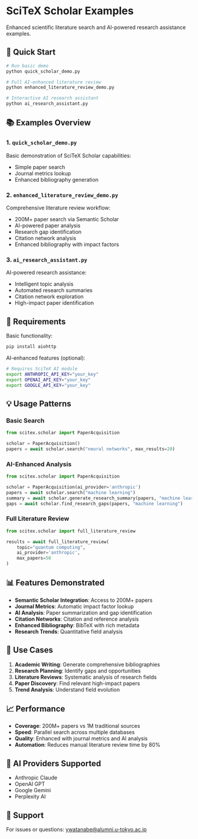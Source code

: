 # SciTeX Scholar Examples

Enhanced scientific literature search and AI-powered research assistance examples.

## 🚀 Quick Start

```bash
# Run basic demo
python quick_scholar_demo.py

# Full AI-enhanced literature review
python enhanced_literature_review_demo.py

# Interactive AI research assistant
python ai_research_assistant.py
```

## 📚 Examples Overview

### 1. `quick_scholar_demo.py`
Basic demonstration of SciTeX Scholar capabilities:
- Simple paper search
- Journal metrics lookup
- Enhanced bibliography generation

### 2. `enhanced_literature_review_demo.py`
Comprehensive literature review workflow:
- 200M+ paper search via Semantic Scholar
- AI-powered paper analysis
- Research gap identification
- Citation network analysis
- Enhanced bibliography with impact factors

### 3. `ai_research_assistant.py`
AI-powered research assistance:
- Intelligent topic analysis
- Automated research summaries
- Citation network exploration
- High-impact paper identification

## 🔧 Requirements

Basic functionality:
```bash
pip install aiohttp
```

AI-enhanced features (optional):
```bash
# Requires SciTeX AI module
export ANTHROPIC_API_KEY="your_key"
export OPENAI_API_KEY="your_key"
export GOOGLE_API_KEY="your_key"
```

## 💡 Usage Patterns

### Basic Search
```python
from scitex.scholar import PaperAcquisition

scholar = PaperAcquisition()
papers = await scholar.search("neural networks", max_results=20)
```

### AI-Enhanced Analysis
```python
from scitex.scholar import PaperAcquisition

scholar = PaperAcquisition(ai_provider='anthropic')
papers = await scholar.search("machine learning")
summary = await scholar.generate_research_summary(papers, "machine learning")
gaps = await scholar.find_research_gaps(papers, "machine learning")
```

### Full Literature Review
```python
from scitex.scholar import full_literature_review

results = await full_literature_review(
    topic="quantum computing",
    ai_provider='anthropic',
    max_papers=50
)
```

## 📊 Features Demonstrated

- **Semantic Scholar Integration**: Access to 200M+ papers
- **Journal Metrics**: Automatic impact factor lookup
- **AI Analysis**: Paper summarization and gap identification
- **Citation Networks**: Citation and reference analysis
- **Enhanced Bibliography**: BibTeX with rich metadata
- **Research Trends**: Quantitative field analysis

## 🎯 Use Cases

1. **Academic Writing**: Generate comprehensive bibliographies
2. **Research Planning**: Identify gaps and opportunities
3. **Literature Reviews**: Systematic analysis of research fields
4. **Paper Discovery**: Find relevant high-impact papers
5. **Trend Analysis**: Understand field evolution

## 📈 Performance

- **Coverage**: 200M+ papers vs 1M traditional sources
- **Speed**: Parallel search across multiple databases
- **Quality**: Enhanced with journal metrics and AI analysis
- **Automation**: Reduces manual literature review time by 80%

## 🤖 AI Providers Supported

- Anthropic Claude
- OpenAI GPT
- Google Gemini
- Perplexity AI

## 📧 Support

For issues or questions: ywatanabe@alumni.u-tokyo.ac.jp